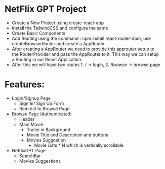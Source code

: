 # NetFlix GPT Project

- Create a New Project using create-react-app
- Install the TailwindCSS and configure the same
- Create Basic Components
- Add Routing using the command : npm install react-router-dom, use createBrowserRouter and create a AppRouter.
- After creating a AppRouter we need to provide this approuter setup to the RouterProvider and pass the AppRouter to it. This way we can setup a Routing in our React Application.
- After this we will have two routes 1. / -> login, 2. /browse -> browse page

# Features:

- Login/Signup Page
  - Sign In/ Sign Up Form
  - Redirect to Browse Page
- Browse Page (Authenticated)
  - Header
  - Main Movie
    - Trailer in Background
    - Movie Title and Description and buttons
    - Movies Suggestion
      - Movie Lists \* N which is vertically scrollable
- NetflixGPT Page
  - SearchBar
  - Movies Suggestions

